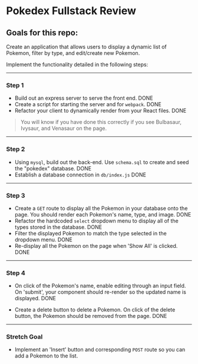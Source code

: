 #  Pokedex Fullstack Review

##  Goals for this repo:

Create an application that allows users to display a dynamic list of Pokemon, filter by type, and edit/create new Pokemon.

Implement the functionality detailed in the following steps:

----

###  Step 1

- Build out an express server to serve the front end.
    DONE
- Create a script for starting the server and for `webpack`.
    DONE
- Refactor your client to dynamically render from your React files.
    DONE

> You will know if you have done this correctly if you see Bulbasaur, Ivysaur, and Venasaur on the page.

----

###  Step 2

- Using `mysql`, build out the back-end. Use `schema.sql` to create and seed the "pokedex" database.
  DONE
- Establish a database connection in `db/index.js`
  DONE

----

###  Step 3

- Create a `GET` route to display all the Pokemon in your database onto the page. You should render each Pokemon's name, type, and image.
  DONE
- Refactor the hardcoded `select` dropdown menu to display all of the types stored in the database.
  DONE
- Filter the displayed Pokemon to match the type selected in the dropdown menu.
  DONE
- Re-display all the Pokemon on the page when 'Show All' is clicked.
  DONE

----

###  Step 4

- On click of the Pokemon's name, enable editing through an input field. On 'submit', your component should re-render so the updated name is displayed.
  DONE

- Create a delete button to delete a Pokemon. On click of the delete button, the Pokemon should be removed from the page.
  DONE

----

###  Stretch Goal

- Implement an 'Insert' button and corresponding `POST` route so you can add a Pokemon to the list.